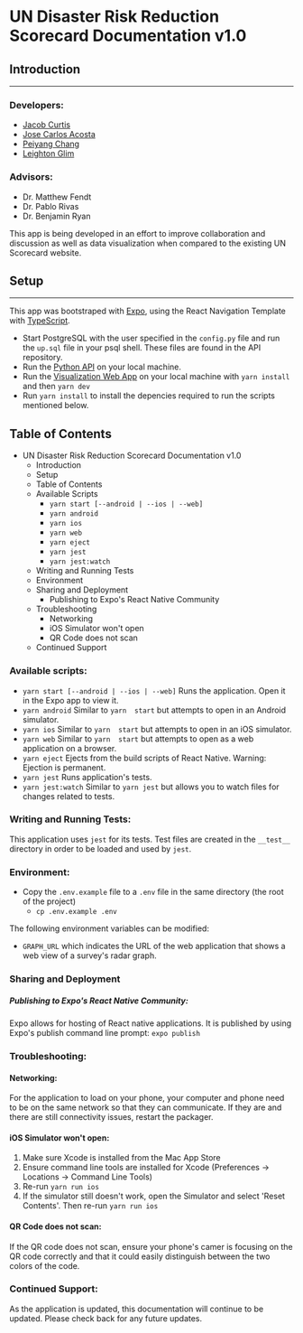 # UN Disaster Risk Reduction Scorecard Documentation v1.0

## Introduction

---

### Developers:

- [Jacob Curtis](https://github.com/nnazo)
- [Jose Carlos Acosta](https://github.com/Josekeitor)
- [Peiyang Chang](https://github.com/peiyang-chang)
- [Leighton Glim](https://github.com/leightonglim)

### Advisors:

- Dr. Matthew Fendt
- Dr. Pablo Rivas
- Dr. Benjamin Ryan

This app is being developed in an effort to improve collaboration and discussion as well as data visualization when compared to the existing UN Scorecard website.

## Setup

---

This app was bootstraped with [Expo](https://expo.io), using the React Navigation Template with [TypeScript](https://www.typescriptlang.org).

- Start PostgreSQL with the user specified in the `config.py` file and run the `up.sql` file in your psql shell. These files are found in the API repository.
- Run the [Python API](https://github.com/mwfendt/UN_Scorecard) on your local machine.
- Run the [Visualization Web App](https://github.com/CSI3374-SPM/un-scorecard-visualization) on your local machine with `yarn install` and then `yarn dev`
- Run `yarn install` to install the depencies required to run the scripts mentioned below.

## Table of Contents
* UN Disaster Risk Reduction Scorecard Documentation v1.0
    * Introduction
    * Setup
    * Table of Contents
    * Available Scripts
        * `yarn start [--android | --ios | --web]`
        * `yarn android`
        * `yarn ios`
        * `yarn web`
        * `yarn eject`
        * `yarn jest`
        * `yarn jest:watch`
    * Writing and Running Tests
    * Environment
    * Sharing and Deployment
        * Publishing to Expo's React Native Community
    * Troubleshooting
        * Networking
        * iOS Simulator won't open
        * QR Code does not scan
    * Continued Support

### Available scripts:

- `yarn start [--android | --ios | --web]`
Runs the application. Open it in the Expo app to view it.
- `yarn android`
Similar to `yarn  start` but attempts to open in an Android simulator.
- `yarn ios`
Similar to `yarn  start` but attempts to open in an iOS simulator.
- `yarn web`
Similar to `yarn  start` but attempts to open as a web application on a browser.
- `yarn eject`
Ejects from the build scripts of React Native.
Warning: Ejection is permanent.
- `yarn jest`
Runs application's tests.
- `yarn jest:watch`
Similar to `yarn jest` but allows you to watch files for changes related to tests.

### Writing and Running Tests:
This application uses `jest` for its tests. Test files are created in the ```__test__``` directory in order to be loaded and used by `jest`.

### Environment:

- Copy the `.env.example` file to a `.env` file in the same directory (the root of the project)
  - `cp .env.example .env`

The following environment variables can be modified:

- `GRAPH_URL` which indicates the URL of the web application that shows a web view of a survey's radar graph.

### Sharing and Deployment
##### Publishing to Expo's React Native Community:
Expo allows for hosting of React native applications. It is published by using Expo's publish command line prompt:
```expo publish```

### Troubleshooting:
#### Networking:
For the application to load on your phone, your computer and phone need to be on the same network so that they can communicate. If they are and there are still connectivity issues, restart the packager.
#### iOS Simulator won't open:
1. Make sure Xcode is installed from the Mac App Store
2. Ensure command line tools are installed for Xcode (Preferences -> Locations -> Command Line Tools)
3. Re-run `yarn run ios`
4. If the simulator still doesn't work, open the Simulator and select 'Reset Contents'. Then re-run `yarn run ios`
#### QR Code does not scan:
If the QR code does not scan, ensure your phone's camer is focusing on the QR code correctly and that it could easily distinguish between the two colors of the code.

### Continued Support:
As the application is updated, this documentation will continue to be updated. Please check back for any future updates.
